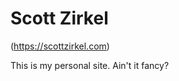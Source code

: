 # Scott Zirkel

<!-- [![Netlify Status](https://api.netlify.com/api/v1/badges/0bcb675f-676b-401f-9172-e7881c33dc46/deploy-status)](https://app.netlify.com/sites/friendly-cray-186f65/deploys) -->

(https://scottzirkel.com)

This is my personal site. Ain't it fancy?
